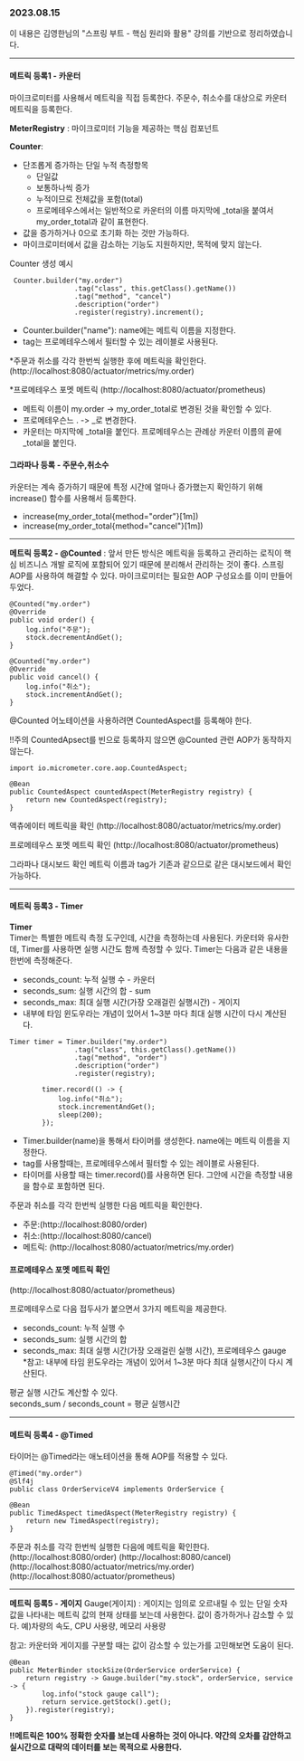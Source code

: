 ### 2023.08.15

이 내용은 김영한님의 "스프링 부트 - 핵심 원리와 활용" 강의를 기반으로 정리하였습니다.

---

#### 메트릭 등록1 - 카운터
마이크로미터를 사용해서 메트릭을 직접 등록한다. 주문수, 취소수를 대상으로 카운터 메트릭을 등록한다.


**MeterRegistry**
:  마이크로미터 기능을 제공하는 핵심 컴포넌트

**Counter**:
- 단조롭게 증가하는 단일 누적 측정항목
  - 단일값
  - 보통하나씩 증가
  - 누적이므로 전체값을 포함(total)
  - 프로메테우스에서는 일반적으로 카운터의 이름 마지막에 _total을 붙여서 my_order_total과 같이 표현한다.
- 값을 증가하거나 0으로 초기화 하는 것만 가능하다.
- 마이크로미터에서 값을 감소하는 기능도 지원하지만, 목적에 맞지 않는다.

Counter 생성 예시
```
 Counter.builder("my.order")
                .tag("class", this.getClass().getName())
                .tag("method", "cancel")
                .description("order")
                .register(registry).increment();
```
- Counter.builder("name"): name에는 메트릭 이름을 지정한다.
- tag는 프로메테우스에서 필터할 수 있는 레이블로 사용된다.

*주문과 취소를 각각 한번씩 실행한 후에 메트릭을 확인한다.
(http://localhost:8080/actuator/metrics/my.order)

*프로메테우스 포멧 메트릭
(http://localhost:8080/actuator/prometheus)
- 메트릭 이름이 my.order -> my_order_total로 변경된 것을 확인할 수 있다.
- 프로메테우슨느 . -> _로 변경한다.
- 카운터는 마지막에 _total을 붙인다. 프로메테우스는 관례상 카운터 이름의 끝에 _total을 붙인다.

#### 그라파나 등록 - 주문수,취소수
카운터는 계속 증가하기 때문에 특정 시간에 얼마나 증가했는지 확인하기 위해 increase() 함수를 사용해서 등록한다.
- increase(my_order_total{method="order"}[1m])
- increase(my_order_total{method="cancel"}[1m])

---

**메트릭 등록2 - @Counted**
: 앞서 만든 방식은 메트릭을 등록하고 관리하는 로직이 핵심 비즈니스 개발 로직에 포함되어 있기 때문에 분리해서 관리하는 것이 좋다.
스프링 AOP를 사용하여 해결할 수 있다. 마이크로미터는 필요한 AOP 구성요소를 이미 만들어두었다.

```
@Counted("my.order")
@Override
public void order() {
	log.info("주문");
	stock.decrementAndGet();
}

@Counted("my.order")
@Override
public void cancel() {
	log.info("취소");
	stock.incrementAndGet();
}
```
@Counted 어노테이션을 사용하려면 CountedAspect를 등록해야 한다.  

!!주의 CountedApsect를 빈으로 등록하지 않으면 @Counted 관련 AOP가 동작하지 않는다.

```
import io.micrometer.core.aop.CountedAspect;

@Bean
public CountedAspect countedAspect(MeterRegistry registry) {
	return new CountedAspect(registry);
}
```

액츄에이터 메트릭을 확인
(http://localhost:8080/actuator/metrics/my.order)

프로메테우스 포멧 메트릭 확인
(http://localhost:8080/actuator/prometheus)

그라파나 대시보드 확인
메트릭 이름과 tag가 기존과 같으므로 같은 대시보드에서 확인 가능하다.

---
#### 메트릭 등록3 - Timer
**Timer**  
Timer는 특별한 메트릭 측정 도구인데, 시간을 측정하는데 사용된다.
카운터와 유사한데, Timer를 사용하면 실행 시간도 함께 측정할 수 있다.
Timer는 다음과 같은 내용을 한번에 측정해준다.
- seconds_count: 누적 실행 수 - 카운터
- seconds_sum: 실행 시간의 합 - sum
- seconds_max: 최대 실행 시간(가장 오래걸린 실행시간) - 게이지
- 내부에 타임 윈도우라는 개념이 있어서 1~3분 마다 최대 실행 시간이 다시 계산된다.

```
Timer timer = Timer.builder("my.order")
                .tag("class", this.getClass().getName())
                .tag("method", "order")
                .description("order")
                .register(registry);

        timer.record(() -> {
            log.info("취소");
            stock.incrementAndGet();
            sleep(200);
        });
```
- Timer.builder(name)을 통해서 타이머를 생성한다. name에는 메트릭 이름을 지정한다.
- tag를 사용할때는, 프로메테우스에서 필터할 수 있는 레이블로 사용된다.
- 타이머를 사용할 때는 timer.record()를 사용하면 된다. 그안에 시간을 측정할 내용을 함수로 포함하면 된다.

주문과 취소를 각각 한번씩 실행한 다음 메트릭을 확인한다.
- 주문:(http://localhost:8080/order)
- 취소:(http://localhost:8080/cancel)
- 메트릭: (http://localhost:8080/actuator/metrics/my.order)

#### 프로메테우스 포멧 메트릭 확인
(http://localhost:8080/actuator/prometheus)

프로메테우스로 다음 접두사가 붙으면서 3가지 메트릭을 제공한다.
- seconds_count: 누적 실행 수
- seconds_sum: 실행 시간의 합
- seconds_max: 최대 실행 시간(가장 오래걸린 실행 시간), 프로메테우스 gauge  
 *참고: 내부에 타임 윈도우라는 개념이 있어서 1~3분 마다 최대 실행시간이 다시 계산된다.

평균 실행 시간도 계산할 수 있다.  
seconds_sum / seconds_count = 평균 실행시간

---

#### 메트릭 등록4 - @Timed
타이머는 @Timed라는 애노테이션을 통해 AOP를 적용할 수 있다.

```
@Timed("my.order")
@Slf4j
public class OrderServiceV4 implements OrderService {
```

```
@Bean
public TimedAspect timedAspect(MeterRegistry registry) {
	return new TimedAspect(registry);
}
```

주문과 취소를 각각 한번씩 실행한 다음에 메트릭을 확인한다.  
(http://localhost:8080/order)
(http://localhost:8080/cancel)
(http://localhost:8080/actuator/metrics/my.order)
(http://localhost:8080/actuator/prometheus)

---
**메트릭 등록5 - 게이지**
Gauge(게이지)
: 게이지는 임의로 오르내릴 수 있는 단일 숫자 값을 나타내는 메트릭
값의 현재 상태를 보는데 사용한다.
값이 증가하거나 감소할 수 있다.
예)차량의 속도, CPU 사용량, 메모리 사용량

참고: 카운터와 게이지를 구분할 때는 값이 감소할 수 있는가를 고민해보면 도움이 된다.

```
@Bean
public MeterBinder stockSize(OrderService orderService) {
	return registry -> Gauge.builder("my.stock", orderService, service -> {
		log.info("stock gauge call");
		return service.getStock().get();
	}).register(registry);
}
```
**!!메트릭은 100% 정확한 숫자를 보는데 사용하는 것이 아니다. 약간의 오차를 감안하고 실시간으로 대략의 데이터를 보는 목적으로 사용한다.**

